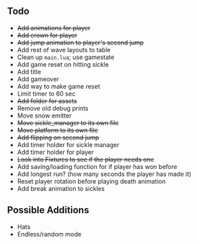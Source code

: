 ## Todo
- ~~Add animations for player~~
- ~~Add crown for player~~
- ~~Add jump animation to player's second jump~~
- Add rest of wave layouts to table
- Clean up `main.lua`; use gamestate
- Add game reset on hitting sickle
- Add title
- Add gameover
- Add way to make game reset
- Limit timer to 60 sec
- ~~Add folder for assets~~
- Remove old debug prints
- Move snow emitter 
- ~~Move sickle_manager to its own file~~
- ~~Move platform to its own file~~
- ~~Add flipping on second jump~~
- Add timer holder for sickle manager
- Add timer holder for player
- ~~Look into Fixtures to see if the player needs one~~
- Add saving/loading function for if player has won before
- Add longest run? (how many seconds the player has made it)
- Reset player rotation before playing death animation 
- Add break animation to sickles 

## Possible Additions
- Hats
- Endless/random mode
